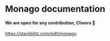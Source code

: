 # Monago documentation


#### We are open for any contribution, Cheers 👋
https://stackblitz.com/edit/monago
